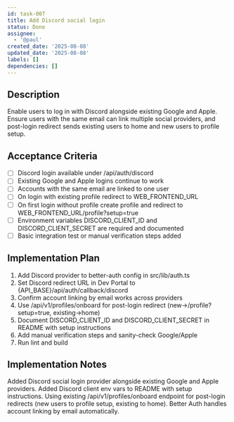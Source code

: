 ```yaml
---
id: task-007
title: Add Discord social login
status: Done
assignee:
  - '@paul'
created_date: '2025-08-08'
updated_date: '2025-08-08'
labels: []
dependencies: []
---
```


## Description

Enable users to log in with Discord alongside existing Google and Apple. Ensure users with the same email can link multiple social providers, and post-login redirect sends existing users to home and new users to profile setup.

## Acceptance Criteria

- [ ] Discord login available under /api/auth/discord
- [ ] Existing Google and Apple logins continue to work
- [ ] Accounts with the same email are linked to one user
- [ ] On login with existing profile redirect to WEB_FRONTEND_URL
- [ ] On first login without profile create profile and redirect to WEB_FRONTEND_URL/profile?setup=true
- [ ] Environment variables DISCORD_CLIENT_ID and DISCORD_CLIENT_SECRET are required and documented
- [ ] Basic integration test or manual verification steps added

## Implementation Plan

1) Add Discord provider to better-auth config in src/lib/auth.ts
2) Set Discord redirect URL in Dev Portal to {API_BASE}/api/auth/callback/discord
3) Confirm account linking by email works across providers
4) Use /api/v1/profiles/onboard for post-login redirect (new→/profile?setup=true, existing→home)
5) Document DISCORD_CLIENT_ID and DISCORD_CLIENT_SECRET in README with setup instructions
6) Add manual verification steps and sanity-check Google/Apple
7) Run lint and build

## Implementation Notes

Added Discord social login provider alongside existing Google and Apple providers. Added Discord client env vars to README with setup instructions. Using existing /api/v1/profiles/onboard endpoint for post-login redirects (new users to profile setup, existing to home). Better Auth handles account linking by email automatically.
